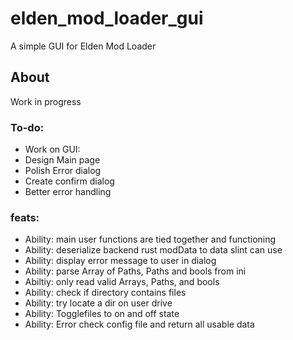 # elden_mod_loader_gui

A simple GUI for Elden Mod Loader

## About

Work in progress

### To-do:

* Work on GUI:  
* Design Main page  
* Polish Error dialog  
* Create confirm dialog   
* Better error handling  

### feats:

* Ability: main user functions are tied together and functioning  
* Ability: deserialize backend rust modData to data slint can use  
* Ability: display error message to user in dialog  
* Ability: parse Array of Paths, Paths and bools from ini  
* Abiltiy: only read valid Arrays, Paths, and bools  
* Ability: check if directory contains files  
* Ability: try locate a dir on user drive  
* Ability: Togglefiles to on and off state  
* Ability: Error check config file and return all usable data  